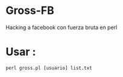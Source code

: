 # Gross-FB
Hacking a facebook con fuerza bruta en perl

# Usar :

```
perl gross.pl [usuario] list.txt
```

